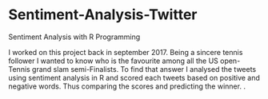 # Sentiment-Analysis-Twitter
Sentiment Analysis with R Programming

I worked on this project back in september 2017. Being a sincere tennis follower I wanted to know who is the favourite among all the US open-Tennis grand slam semi-Finalists. To find that answer I analysed the tweets using sentiment analysis in R and scored each tweets based on positive and negative words. Thus comparing the scores and predicting the winner.
.
